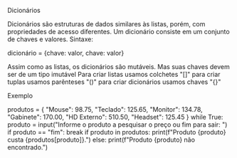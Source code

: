 Dicionários

Dicionários são estruturas de dados similares às listas, porém, com
propriedades de acesso diferentes. Um dicionário consiste em um
conjunto de chaves e valores.
Sintaxe:

dicionário = {chave: valor, chave: valor}

Assim como as listas, os dicionários são mutáveis. Mas suas chaves
devem ser de um tipo imutável
Para criar listas usamos colchetes "[]" para criar tuplas usamos
parênteses "()" para criar dicionários usamos chaves "{}"

Exemplo

produtos = { "Mouse": 98.75,
            "Teclado": 125.65,
            "Monitor": 134.78,
            "Gabinete": 170.00,
            "HD Externo": 510.50,
            "Headset": 125.45 }
while True:
      produto = input("Informe o produto a pesquisar o preço ou fim para sair: ")
      if produto == "fim":
      break
      if produto in produtos:
      print(f"Produto {produto} custa {produtos[produto]}.")
      else:
      print(f"Produto {produto} não encontrado.")

